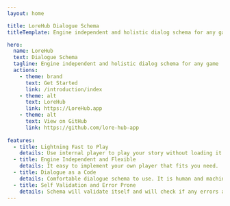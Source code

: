 ```yaml
---
layout: home

title: LoreHub Dialogue Schema
titleTemplate: Engine independent and holistic dialog schema for any game

hero:
  name: LoreHub 
  text: Dialogue Schema
  tagline: Engine independent and holistic dialog schema for any game
  actions:
    - theme: brand
      text: Get Started
      link: /introduction/index
    - theme: alt
      text: LoreHub
      link: https://LoreHub.app
    - theme: alt
      text: View on GitHub
      link: https://github.com/lore-hub-app
      
features:
  - title: Lightning Fast to Play
    details: Use internal player to play your story without loading it into game engine.
  - title: Engine Independent and Flexible
    details: It easy to implement your own player that fits you need.
  - title: Dialogue as a Code
    details: Comfortable dialogue schema to use. It is human and machine readable. With clear API and versioning.  
  - title: Self Validation and Error Prone
    details: Schema will validate itself and will check if any errors are presented. It will decrease number of bugs in you story.
---
```


